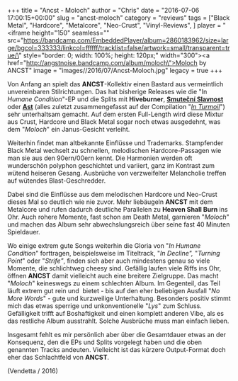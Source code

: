 +++
title = "Ancst  - Moloch"
author = "Chris"
date = "2016-07-06 17:00:15+00:00"
slug = "ancst-moloch"
category = "reviews"
tags = ["Black Metal", "Hardcore", "Metalcore", "Neo-Crust", "Vinyl-Reviews", ]
player = "<iframe height=\"150\" seamless=\"\" src=\"https://bandcamp.com/EmbeddedPlayer/album=2860183962/size=large/bgcol=333333/linkcol=ffffff/tracklist=false/artwork=small/transparent=true/\" style=\"border: 0; width: 100%; height: 120px;\" width=\"300\"><a href=\"http://angstnoise.bandcamp.com/album/moloch\">Moloch by ANCST</a></iframe>"
image = "images//2016/07/Ancst-Moloch.jpg"
legacy = true
+++

Von Anfang an spielt das **ANCST**-Kollektiv einen Bastard aus vermeintlich unvereinbaren Stilrichtungen. Das hat bisherige Releases wie die "In _Humane Condition_"-EP und die Splits mit **Hiveburner**, <a href="http://necroslaughter.de/2014/03/ancst-smutecni-slavnost-split-tape/">**Smuteční Slavnost**</a> oder <a href="http://necroslaughter.de/2015/05/ancst-ast-split/">**Ast**</a> (alles zuletzt zusammengefasst auf der Compilation "<a href="http://necroslaughter.de/2014/08/ancst-in-turmoil-lp/">_In Turmoil_</a>") sehr unterhaltsam gemacht. Auf dem ersten Full-Length wird diese Mixtur aus Crust, Hardcore und Black Metal sogar noch etwas ausgedehnt, was dem "_Moloch_" ein Janus-Gesicht verleiht.

Weiterhin findet man altbekannte Einflüsse und Trademarks. Stampfender Black Metal wechselt zu schnellen, melodischen Hardcore-Passagen wie man sie aus den 90ern/00ern kennt. Die Harmonien werden oft wunderschön polyphon geschichtet und variiert, ganz im Kontrast zum wütend heiseren Gesang. Ausbrüche von verzweifelter Melancholie treffen auf wütendes Blast-Geschredder.

Dabei sind die Einflüsse aus dem melodischen Hardcore und Neo-Crust dieses Mal so deutlich wie nie zuvor. Mehr liebäugeln **ANCST** mit dem Metalcore und rufen dadurch deutliche Parallelen zu **Heaven Shall Burn** ins Ohr. Auch rohere Momente, fast schon am Death Metal, garnieren "_Moloch_" und machen das Album sehr abwechslungsreich über seine fast 40 Minuten Spieldauer.

Wo einige extrem gute Songs weiterhin die Gloria von "_In Humane Condition_" forttragen, beispielsweise im Titeltrack, "_In Decline",_ "_Turning Point_" oder "_Strife"_, finden sich aber auch mindestens genau so viele Momente, die schlichtweg cheesy sind. Gefällig laufen viele Riffs ins Ohr, öffnen **ANCST** damit vielleicht auch eine breitere Zielgruppe. Das macht "_Moloch_" keineswegs zu einem schlechten Album. Im Gegenteil, das Teil läuft extrem gut rein und  bietet - bis auf den eher beliebigen Ausfall "_No More Words_" - gute und kurzweilige Unterhaltung. Besonders positiv stimmt mich das etwas sperrige und unkonventionelle "_Lys_" zum Schluss. Gefälligkeit trifft auf Boshaftigkeit und einen komplett anderen Vibe, als es das restliche Album ausstrahlt. Solche Ausbrüche muss man einfach lieben.

Insgesamt fehlt es mir persönlich aber über die Gesamtdauer etwas an der Konsequenz, den die EPs und Splits vorgelegt haben und die oben genannten Tracks andeuten. Vielleicht ist das kürzere Output-Format doch eher das Schlachtfeld von **ANCST**.

(Vendetta / 2016)


